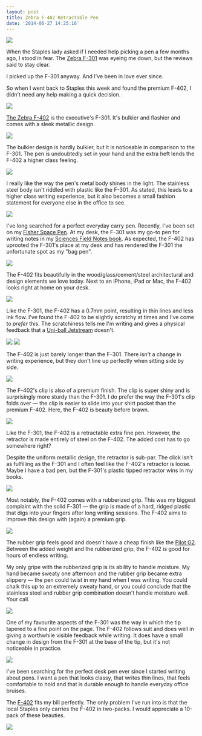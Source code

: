 ```yaml
---
layout: post
title: Zebra F-402 Retractable Pen
date: '2014-06-27 14:25:16'
---
```



![](/media/images/2014/Jun/P6260007--1-.jpg)

When the Staples lady asked if I needed help picking a pen a few months ago, I stood in fear. The [Zebra F-301](http://www.amazon.com/gp/product/B001JT1ADW/ref=as_li_qf_sp_asin_il_tl?ie=UTF8&camp=1789&creative=9325&creativeASIN=B001JT1ADW&linkCode=as2&tag=thenews02-20) was eyeing me down, but the reviews said to stay clear.

I picked up the F-301 anyway. And I've been in love ever since.

So when I went back to Staples this week and found the premium F-402, I didn't need any help making a quick decision.

![](/media/images/2014/Jun/P6260002--1-.jpg)

[The Zebra F-402](http://www.amazon.com/gp/product/B004WOAJP6/ref=as_li_qf_sp_asin_il_tl?ie=UTF8&camp=1789&creative=9325&creativeASIN=B004WOAJP6&linkCode=as2&tag=thenews02-20&linkId=SA7LGDRFI43VSQKE) is the executive's F-301. It's bulkier and flashier and comes with a sleek metallic design. 

![](/media/images/2014/Jun/P6260071--1-.jpg)

The bulkier design is hardly bulkier, but it is noticeable in comparison to the F-301. The pen is undoubtedly set in your hand and the extra heft lends the F-402 a higher class feeling.

![](/media/images/2014/Jun/P6260064--1-.jpg)

I really like the way the pen's metal body shines in the light. The stainless steel body isn't riddled with plastic like the F-301. As stated, this leads to a higher class writing experience, but it also becomes a small fashion statement for everyone else in the office to see.

![](/media/images/2014/Jun/P6260057--1-.jpg)

I've long searched for a perfect everyday carry pen. Recently, I've been set on my [Fisher Space Pen](http://www.amazon.com/gp/product/B000WGD13U/ref=as_li_qf_sp_asin_il_tl?ie=UTF8&camp=1789&creative=9325&creativeASIN=B000WGD13U&linkCode=as2&tag=thenews02-20&linkId=GIFMJBCQBPGC7FI5). At my desk, the F-301 was my go-to pen for writing notes in my [Sciences Field Notes book](http://fieldnotesbrand.com/colors/artsandsciences/). As expected, the F-402 has uprooted the F-301's place at my desk and has rendered the F-301 the unfortunate spot as my "bag pen".

![](/media/images/2014/Jun/P6260050--1-.jpg)

The F-402 fits beautifully in the wood/glass/cement/steel architectural and design elements we love today. Next to an iPhone, iPad or Mac, the F-402 looks right at home on your desk.

![](/media/images/2014/Jun/P6260049--1-.jpg)

Like the F-301, the F-402 has a 0.7mm point, resulting in thin lines and less ink flow. I've found the F-402 to be slightly scratchy at times and I've come to *prefer* this. The scratchiness tells me I'm writing and gives a physical feedback that a [Uni-ball Jetstream](http://www.amazon.com/gp/product/B004E3KIQA/ref=as_li_qf_sp_asin_il_tl?ie=UTF8&camp=1789&creative=9325&creativeASIN=B004E3KIQA&linkCode=as2&tag=thenews02-20) doesn't.

![](/media/images/2014/Jun/P6260043--1-.jpg)
![](/media/images/2014/Jun/P6260035--1-.jpg)

The F-402 is just barely longer than the F-301. There isn't a change in writing experience, but they don't line up perfectly when sitting side by side.

![](/media/images/2014/Jun/P6260026--1-.jpg)

The F-402's clip is also of a premium finish. The clip is super shiny and is surprisingly more sturdy than the F-301. I do prefer the way the F-301's clip folds over — the clip is easier to slide into your shirt pocket than the premium F-402. Here, the F-402 is beauty before brawn.

![](/media/images/2014/Jun/P6260023--1-.jpg)

Like the F-301, the F-402 is a retractable extra fine pen. However, the retractor is made entirely of steel on the F-402. The added cost has to go somewhere right?

Despite the uniform metallic design, the retractor is sub-par. The click isn't as fulfilling as the F-301 and I often feel like the F-402's retractor is loose. Maybe I have a bad pen, but the F-301's plastic tipped retractor wins in my books.

![](/media/images/2014/Jun/P6260019--1-.jpg)

Most notably, the F-402 comes with a rubberized grip. This was my biggest complaint with the solid F-301 — the grip is made of a hard, ridged plastic that digs into your fingers after long writing sessions. The F-402 aims to improve this design with (again) a premium grip.

![](/media/images/2014/Jun/P6260011--1-.jpg)

The rubber grip feels good and doesn't have a cheap finish like the [Pilot G2](http://www.amazon.com/gp/product/B00006JNJ8/ref=as_li_qf_sp_asin_il_tl?ie=UTF8&camp=1789&creative=9325&creativeASIN=B00006JNJ8&linkCode=as2&tag=thenews02-20&linkId=4WLPS3ZHBE4T7HUM). Between the added weight and the rubberized grip, the F-402 is good for hours of endless writing.

My only gripe with the rubberized grip is its ability to handle moisture. My hand became sweaty one afternoon and the rubber grip became extra slippery — the pen could twist in my hand when I was writing. You could chalk this up to an extremely sweaty hand, or you could conclude that the stainless steel and rubber grip combination doesn't handle moisture well. Your call.

![](/media/images/2014/Jun/P6260013--1-.jpg)

One of my favourite aspects of the F-301 was the way in which the tip tapered to a fine point on the page. The F-402 follows suit and does well in giving a worthwhile visible feedback while writing. It does have a small change in design from the F-301 at the base of the tip, but it's not noticeable in practice.

![](/media/images/2014/Jun/P6260001--1-.jpg)

I've been searching for the perfect desk pen ever since I started writing about pens. I want a pen that looks classy, that writes thin lines, that feels comfortable to hold and that is durable enough to handle everyday office bruises.

The [F-402](http://www.amazon.com/gp/product/B004WOAJP6/ref=as_li_qf_sp_asin_il_tl?ie=UTF8&camp=1789&creative=9325&creativeASIN=B004WOAJP6&linkCode=as2&tag=thenews02-20&linkId=SA7LGDRFI43VSQKE) fits my bill perfectly. The only problem I've run into is that the local Staples only carries the F-402 in two-packs. I would appreciate a 10-pack of these beauties.

![](/media/images/2014/Jun/P6260060--1-.jpg)